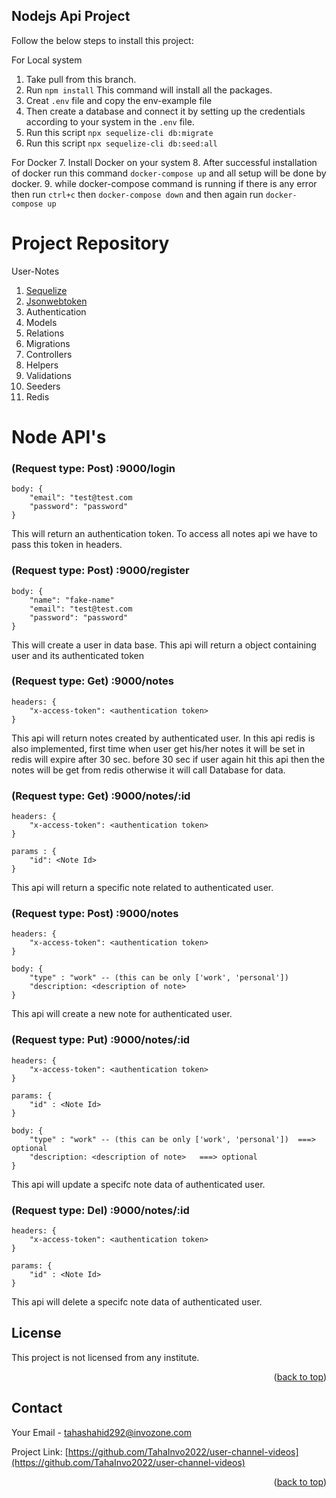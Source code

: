 
<!-- GETTING STARTED -->
## Nodejs Api Project

Follow the below steps to install this project:

For Local system
1. Take pull from this branch.
2. Run ``` npm install ```  This command will install all the packages.
3. Creat ``` .env ``` file and copy the env-example file
4. Then create a database and connect it by setting up the credentials according to your system in the ``` .env ``` file.
5. Run this script ``` npx sequelize-cli db:migrate ```
6. Run this script ``` npx sequelize-cli db:seed:all ```

For Docker
7. Install Docker on your system 
8. After successful installation of docker run this command ``` docker-compose up ``` and all setup will be done by docker.
9. while docker-compose command is running if there is any error then run ``` ctrl+c ``` then ``` docker-compose down ``` and then again run ``` docker-compose up ```

<!-- Name -->
# Project Repository
User-Notes


1.  [Sequelize](https://sequelize.org/)
2.  [Jsonwebtoken](https://www.npmjs.com/package/jsonwebtoken)
3.  Authentication 
4.  Models
5.  Relations
6.  Migrations
7.  Controllers
8.  Helpers
9.  Validations
10. Seeders
11. Redis



# Node API's

### (Request type: Post)    :9000/login 

```
body: {
    "email": "test@test.com
    "password": "password"
}
```
This will return an authentication token. To access all notes api we have to pass this token in headers.


### (Request type: Post)    :9000/register 

```
body: {
    "name": "fake-name"
    "email": "test@test.com
    "password": "password"
}
```
This will create a user in data base. This api will return a object containing user and its authenticated token


### (Request type: Get)    :9000/notes 

```
headers: {
    "x-access-token": <authentication token>
} 
```
This api will return notes created by authenticated user. In this api redis is also implemented, first time when user get his/her notes it will be set in redis will expire after 30 sec. before 30 sec if user again hit this api then the notes will be get from redis otherwise it will call Database for data.


### (Request type: Get)    :9000/notes/:id 

```
headers: {
    "x-access-token": <authentication token>
} 

params : {
    "id": <Note Id>
}
```
This api will return a specific note related to authenticated user.


### (Request type: Post)    :9000/notes

```
headers: {
    "x-access-token": <authentication token>
} 

body: {
    "type" : "work" -- (this can be only ['work', 'personal'])
    "description: <description of note>
}
```
This api will create a new note for authenticated user.


### (Request type: Put)    :9000/notes/:id

```
headers: {
    "x-access-token": <authentication token>
} 

params: {
    "id" : <Note Id>
}

body: {
    "type" : "work" -- (this can be only ['work', 'personal'])  ===> optional
    "description: <description of note>   ===> optional
}
```
This api will update a specifc note data of authenticated user.



### (Request type: Del)    :9000/notes/:id

```
headers: {
    "x-access-token": <authentication token>
} 

params: {
    "id" : <Note Id>
}

```
This api will delete a specifc note data of authenticated user.


<!-- LICENSE -->
## License

This project is not licensed from any institute.

<p align="right">(<a href="#top">back to top</a>)</p>

<!-- CONTACT -->
## Contact

Your Email - tahashahid292@invozone.com

Project Link: [https://github.com/TahaInvo2022/user-channel-videos](https://github.com/TahaInvo2022/user-channel-videos)

<p align="right">(<a href="#top">back to top</a>)</p>

